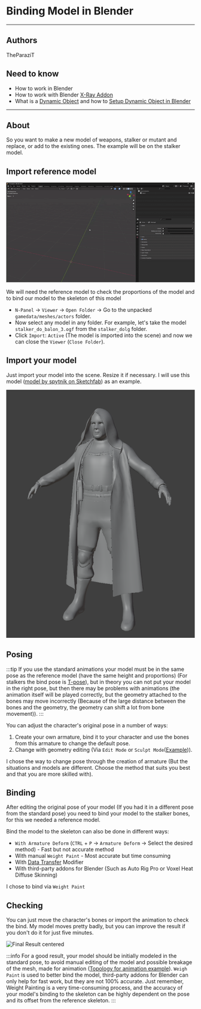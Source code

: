 # Binding Model in Blender

___

## Authors

TheParaziT

## Need to know

- How to work in Blender
- How to work with Blender [X-Ray Addon](../../modding-tools/blender/blender-x-ray-addon-summary.md)
- What is a [Dynamic Object](../../glossary/glossary.html#dynamic-object) and how to [Setup Dynamic Object in Blender](setup-dynamic-object-in-blender.md)

___

## About

So you want to make a new model of weapons, stalker or mutant and replace, or add to the existing ones. The example will be on the stalker model.

## Import reference model

![Import Reference Model centered](assets/gifs/binding-model-import-ref-model.gif)

We will need the reference model to check the proportions of the model and to bind our model to the skeleton of this model

- `N-Panel` -> `Viewer` -> `Open Folder` -> Go to the unpacked `gamedata/meshes/actors` folder.
- Now select any model in any folder. For example, let's take the model `stalker_do_balon_3.ogf` from the `stalker_dolg` folder.
- Click `Import`: `Active` (The model is imported into the scene) and now we can close the `Viewer` (`Close Folder`).

## Import your model

Just import your model into the scene. Resize it if necessary. I will use this model ([model by spytnik on Sketchfab](https://sketchfab.com/3d-models/stalker-5fa82920a45845e386c2a7d778c0972c)) as an example.

![Model Example centered](assets/images/binding-model-my-model-example.png)

## Posing

:::tip
If you use the standard animations your model must be in the same pose as the reference model (have the same height and proportions) (For stalkers the bind pose is [T-pose](https://en.wikipedia.org/wiki/T-pose)), but in theory you can not put your model in the right pose, but then there may be problems with animations (the animation itself will be played correctly, but the geometry attached to the bones may move incorrectly (Because of the large distance between the bones and the geometry, the geometry can shift a lot from bone movement)).
:::

You can adjust the character's original pose in a number of ways:

1. Create your own armature, bind it to your character and use the bones from this armature to change the default pose.
2. Change with geometry editing (Via `Edit Mode` or `Sculpt Mode`([Example](https://www.youtube.com/watch?v=7P5rdtzc18E&t=1082s))).

I chose the way to change pose through the creation of armature (But the situations and models are different. Choose the method that suits you best and that you are more skilled with).

## Binding

After editing the original pose of your model (If you had it in a different pose from the standard pose) you need to bind your model to the stalker bones, for this we needed a reference model.

Bind the model to the skeleton can also be done in different ways:

- `With Armature Deform` (`CTRL` + `P` -> `Armature Deform` -> Select the desired method) - Fast but not accurate method
- With manual `Weight Paint` - Most accurate but time consuming
- With [Data Transfer](https://docs.blender.org/manual/en/latest/modeling/modifiers/modify/data_transfer.html) Modifier
- With third-party addons for Blender (Such as Auto Rig Pro or Voxel Heat Diffuse Skinning)

I chose to bind via `Weight Paint`

## Checking

You can just move the character's bones or import the animation to check the bind. My model moves pretty badly, but you can improve the result if you don't do it for just five minutes.

![Final Result centered](assets/gifs/binding-model-final.gif)

:::info
For a good result, your model should be initially modeled in the standard pose, to avoid manual editing of the model and possible breakage of the mesh, made for animation ([Topology for animation example](https://www.youtube.com/watch?v=7DAFS8sga2k)). `Weigh Paint` is used to better bind the model, third-party addons for Blender can only help for fast work, but they are not 100% accurate. Just remember, Weight Painting is a very time-consuming process, and the accuracy of your model's binding to the skeleton can be highly dependent on the pose and its offset from the reference skeleton.
:::
